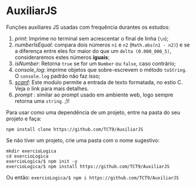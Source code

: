 # AuxiliarJS
Funções auxiliares JS usadas com frequência durantes os estudos:

1. *print*: Imprime no terminal sem acrescentar o final de linha (```\n```);
2. *numberIsEqual*: compara dois números ```n1``` e ```n2``` (```Math.abs(n1 - n2)```) e se a diferença entre eles for maior do que um ```delta (0.000_000_5)```, consideraremos estes números **iguais**;
3. *isNumber*: Retorna ```true``` se for um ```Number``` ou ```false```, caso contrário;
4.  *console_log*: imprime objetos que sobre-escrevem o método ```toString```. O ```console.log``` padrão não faz isso;
5.  [*scanf*](https://www.npmjs.com/package/scanf): Este modulo permite a entrada de texto formatada, no estio C. Veja o link para mais detalhes.
6.  *prompt* : similar ao prompt usado em ambiente web, logo sempre retorna uma ```string```. ;)!


Para usar como uma dependência de um projeto, entre na pasta do seu projeto e faça:

```npm install clone https://github.com/TCT9/AuxiliarJS```

Se não tiver um projeto, crie uma pasta com o nome sugestivo:

```
mkdir exercioLogica
cd exercioLogica
exercioLogica/$ npm init -y
exercioLogica/$ npm install https://github.com/TCT9/AuxiliarJS
```
Ou então:
```exercioLogica/$ npm i https://github.com/TCT9/AuxiliarJS```
